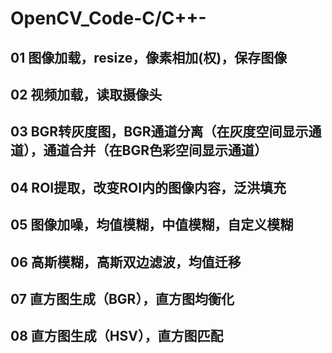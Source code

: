 # OpenCV_Code-C/C++-
## 01 图像加载，resize，像素相加(权)，保存图像
## 02 视频加载，读取摄像头
## 03 BGR转灰度图，BGR通道分离（在灰度空间显示通道），通道合并（在BGR色彩空间显示通道）
## 04 ROI提取，改变ROI内的图像内容，泛洪填充 
## 05 图像加噪，均值模糊，中值模糊，自定义模糊  
## 06 高斯模糊，高斯双边滤波，均值迁移   
## 07 直方图生成（BGR），直方图均衡化  
## 08 直方图生成（HSV），直方图匹配   
